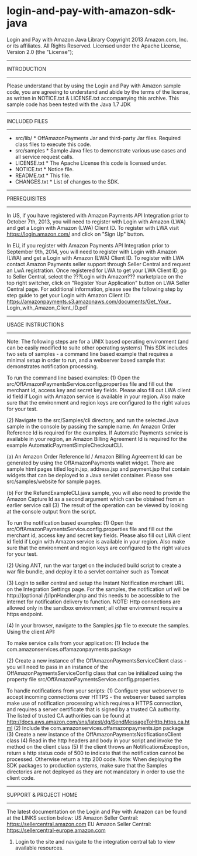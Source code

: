 login-and-pay-with-amazon-sdk-java
==================================

Login and Pay with Amazon Java Library
Copyright 2013 Amazon.com, Inc. or its affiliates. All Rights Reserved.
Licensed under the Apache License, Version 2.0 (the "License");

******************************************************************************
INTRODUCTION
******************************************************************************
Please understand that by using the Login and Pay with Amazon sample code,
you are agreeing to understand and abide by the terms of the license,
as written in NOTICE.txt & LICENSE.txt accompanying this archive.
This sample code has been tested with the Java 1.7 JDK

******************************************************************************
INCLUDED FILES
******************************************************************************
* src/lib/ * OffAmazonPayments Jar and third-party Jar files.
Required class files to execute this code.
* src/samples * Sample Java files to demonstrate various use cases and all
service request calls.
* LICENSE.txt * The Apache License this code is licensed under.
* NOTICE.txt * Notice file.
* README.txt * This file.
* CHANGES.txt * List of changes to the SDK.

******************************************************************************
PREREQUISITES
******************************************************************************

In US, if you have registered with Amazon Payments API Integration prior to
October 7th, 2013, you will need to register with Login with Amazon (LWA) and
get a Login with Amazon (LWA) Client ID. To register with LWA visit
https://login.amazon.com/ and click on "Sign Up" button.

In EU, if you register with Amazon Payments API Integration prior to
September 9th, 2014, you will need to register with Login with Amazon (LWA) and
get a Login with Amazon (LWA) Client ID. To register with LWA contact Amazon
Payments seller support through Seller Central and request an LwA registration.
Once registered for LWA to get your LWA Client ID, go to Seller Central, select
the ???Login with Amazon??? marketplace on the top right switcher, click on
"Register Your Application" button on LWA Seller Central page. For additional
information, please see the following step by step guide to get your Login with
Amazon Client ID: https://amazonpayments.s3.amazonaws.com/documents/Get_Your_
Login_with_Amazon_Client_ID.pdf

******************************************************************************
USAGE INSTRUCTIONS
******************************************************************************
Note: The following steps are for a UNIX based operating environment (and can
be easily modified to suite other operating systems)
This SDK includes two sets of samples - a command line based example that
requires a minimal setup in order to run, and a webserver based sample that
demonstrates notification processing.

To run the command line based examples:
(1) Open the src/OffAmazonPaymentsService.config.properties file and fill out
the merchant id, access key and secret key fields. Please also fill out
LWA client id field if Login with Amazon service is available in your
region. Also make sure that the environment and region keys are configured
to the right values for your test.

(2) Navigate to the src/Samples/cli directory, and run the selected Java sample
in the console by passing the sample name. An Amazon Order Reference Id
is required for the examples. If Automatic Payments service is available
in your region, an Amazon Billing Agreement Id is required for the example
AutomaticPaymentSimpleCheckoutCLI.

(a) An Amazon Order Reference Id / Amazon Billing Agreement Id can be
generated by using the OffAmazonPayments wallet widget. There are sample
html pages titled login.jsp, address.jsp and payment.jsp that contain
widgets that can be deployed to a Java servlet container. Please see
src/samples/website for sample pages.

(b) For the RefundExampleCLI.java sample, you will also need to provide
the Amazon Capture Id as a second argument which can be obtained
from an earlier service call
(3) The result of the operation can be viewed by looking at the console output
from the script.

To run the notification based examples:
(1) Open the src/OffAmazonPaymentsService.config.properties file and fill out
the merchant id, access key and secret key fields. Please also fill out
LWA client id field if Login with Amazon service is available in your
region. Also make sure that the environment and region keys are configured
to the right values for your test.

(2) Using ANT, run the war target on the included build script to create a war
file bundle, and deploy it to a servlet container such as Tomcat

(3) Login to seller central and setup the Instant Notification merchant URL on
the Integration Settings page. For the samples, the notification url will
be http://<YOURHOSTNAME>(optional /<DIRECTORY>)/IpnHandler.php and this needs
to be accessible to the internet for notification delivery to function.
NOTE: Http connections are allowed only in the sandbox environment; all other
environment require a https endpoint.

(4) In your browser, navigate to the Samples.jsp file to execute the samples.
Using the client API:

To make service calls from your application:
(1) Include the com.amazonservices.offamazonpayments package

(2) Create a new instance of the OffAmazonPaymentsServiceClient class - you will
need to pass in an instance of the OffAmazonPaymentsServiceConfig class that
can be initialized using the property file
src/OffAmazonPaymentsService.config.properties.

To handle notifications from your scripts:
(1) Configure your webserver to accept incoming connections over HTTPS - the
webserver based samples make use of notification processing which requires
a HTTPS connection, and requires a server certificate that is signed by a
trusted CA authority. The listed of trusted CA authorities can be found at
http://docs.aws.amazon.com/sns/latest/dg/SendMessageToHttp.https.ca.html
(2) Include the com.amazonservices.offamazonpayments.ipn package
(3) Create a new instance of the OffAmazonPaymentsNotificationsClient class
(4) Read in the http headers and body in your script and invoke the method on
the client class
(5) If the client throws an NotificationsException, return a http status code
of 500 to indicate that the notification cannot be processed. Otherwise
return a http 200 code.
Note: When deploying the SDK packages to production systems, make sure that the
Samples directories are not deployed as they are not mandatory in order to use
the client code.

******************************************************************************
SUPPORT & PROJECT HOME
******************************************************************************
The latest documentation on the Login and Pay with Amazon can be found at the LINKS
section below:
US Amazon Seller Central: https://sellercentral.amazon.com
EU Amazon Seller Central: https://sellercentral-europe.amazon.com
1. Login to the site and navigate to the integration central tab to view
available resources.